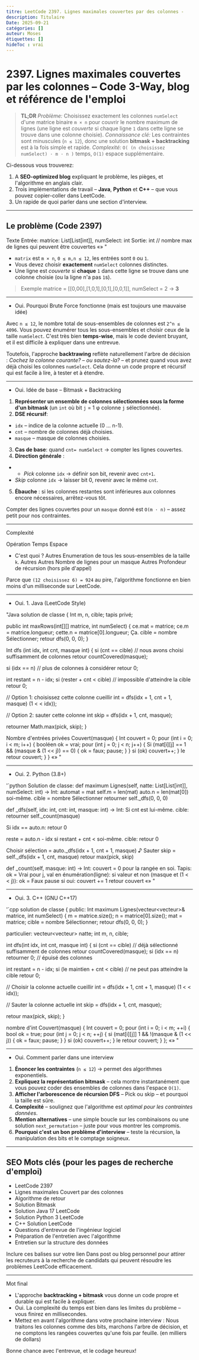 ```yaml
---
titre: LeetCode 2397. Lignes maximales couvertes par des colonnes -
description: Titulaire
Date: 2025-09-21
catégories: []
auteur: Moses
étiquettes: []
hideToc : vrai
---
```

# 2397. Lignes maximales couvertes par les colonnes – Code 3-Way, blog et référence de l'emploi

> **TL;DR**
> *Problème:* Choisissez exactement les colonnes `numSelect` d'une matrice binaire `m × n` pour couvrir le nombre maximum de lignes (une ligne est *couverte* si chaque ligne `1` dans cette ligne se trouve dans une colonne choisie).
> *Connaissance clé:* Les contraintes sont minuscules (`n ≤ 12`), donc une solution **bitmask + backtracking** est à la fois simple et rapide.
> *Complexité:* `O( (n choisissez numSelect) · m · n )` temps, `O(1)` espace supplémentaire.

Ci-dessous vous trouverez:

1. A **SEO-optimized blog** expliquant le problème, les pièges, et l'algorithme en anglais clair.
2. Trois implémentations de travail – **Java**, **Python** et **C++** – que vous pouvez copier-coller dans LeetCode.
3. Un rapide de quoi parler dans une section d'interview.

---

## Le problème (Code 2397)

Texte
Entrée: matrice: List[List[int]], numSelect: int
Sortie: int // nombre max de lignes qui peuvent être couvertes
«» "

- `matrix` est `m × n`, `0 ≤ m,n ≤ 12`, les entrées sont `0` ou `1`.
- Vous devez choisir **exactement** `numSelect` colonnes distinctes.
- Une ligne est *couverte* si **chaque** `1` dans cette ligne se trouve dans une colonne choisie (ou la ligne n'a pas `1`s).

> Exemple
> matrice = [[0,00],[1,0,1],[0,1],[0,0,1]], numSelect = 2 → **3**

---

- Oui. Pourquoi Brute Force fonctionne (mais est toujours une mauvaise idée)

Avec `n ≤ 12`, le nombre total de sous-ensembles de colonnes est `2^n ≤ 4096`.
Vous pouvez énumérer tous les sous-ensembles et choisir ceux de la taille `numSelect`.
C'est très bien **temps-wise**, mais le code devient bruyant, et il est difficile à expliquer dans une entrevue.

Toutefois, l'approche **backtrawing** reflète naturellement l'arbre de décision :
*Cochez la colonne courante?* – *ou sautez-la?* – et prunez quand vous avez déjà choisi les colonnes `numSelect`.
Cela donne un code propre et récursif qui est facile à lire, à tester et à étendre.

---

- Oui. Idée de base – Bitmask + Backtracking

1. **Représenter un ensemble de colonnes sélectionnées sous la forme d'un bitmask** (un `int` où bit `j` = 1 φ colonne `j` sélectionnée).
2. **DSE récursif**:
* `idx` – indice de la colonne actuelle (0 ... n-1).
* `cnt` – nombre de colonnes déjà choisies.
* `masque` – masque de colonnes choisies.
3. **Cas de base**: quand `cnt= numSelect` → compter les lignes couvertes.
4. **Direction générale** :
* * *Pick* colonne `idx` → définir son bit, revenir avec `cnt+1`.
* *Skip* colonne `idx` → laisser bit 0, revenir avec le même `cnt`.
5. **Ébauche** : si les colonnes restantes sont inférieures aux colonnes encore nécessaires, arrêtez-vous tôt.

Compter des lignes couvertes pour un `masque` donné est `O(m · n)` – assez petit pour nos contraintes.

---

Complexité

Opération Temps Espace
- C'est quoi ?
Autres Enumeration de tous les sous-ensembles de la taille `k`. Autres
Autres Nombre de lignes pour un masque Autres
Profondeur de récursion (hors pile d'appel)

Parce que `(12 choisissez 6) = 924` au pire, l'algorithme fonctionne en bien moins d'un milliseconde sur LeetCode.

---

- Oui. 1. Java (LeetCode Style)

"Java
solution de classe {
Int m, n, cible;
tapis privé;

public int maxRows(int[][] matrice, int numSelect) {
ce.mat = matrice;
ce.m = matrice.longueur;
cette.n = matrice[0].longueur;
Ça. cible = nombre Sélectionner;
retour dfs(0, 0, 0);
}

Int dfs (int idx, int cnt, masque int) {
si (cnt == cible) // nous avons choisi suffisamment de colonnes
retour countCovered(masque);

si (idx == n) // plus de colonnes à considérer
retour 0;

int restant = n - idx;
si (rester + cnt < cible) // impossible d'atteindre la cible
retour 0;

// Option 1: choisissez cette colonne
cueillir int = dfs(idx + 1, cnt + 1, masque) (1 < < idx));

// Option 2: sauter cette colonne
int skip = dfs(idx + 1, cnt, masque);

retourner Math.max(pick, skip);
}

Nombre d'entrées privées Couvert(masque) {
Int couvert = 0;
pour (int i = 0; i < m; i++) {
booléen ok = vrai;
pour (int j = 0; j < n; j++) {
Si (mat[i][j] == 1 && (masque & (1 << j)) == 0) {
ok = faux;
pause;
}
}
si (ok) couvert++;
}
le retour couvert;
}
}
«» "

---

- Oui. 2. Python (3.8+)

'`python
Solution de classe:
def maximum Lignes(self, natte: List[List[int]], numSelect: int) -> Int:
automat = mat
self.m = len(mat)
auto.n = len(mat[0])
soi-même. cible = nombre Sélectionner
retourner self._dfs(0, 0, 0)

def _dfs(self, idx: int, cnt: int, masque: int) -> Int:
Si cnt est lui-même. cible:
retourner self._count(masque)

Si idx == auto.n:
retour 0

reste = auto.n - idx
si restant + cnt < soi-même. cible:
retour 0

Choisir
sélection = auto._dfs(idx + 1, cnt + 1, masque)
♪ Sauter
skip = self._dfs(idx + 1, cnt, masque)
retour max(pick, skip)

def _count(self, masque: int) -> Int:
couvert = 0
pour la rangée en soi. Tapis:
ok = Vrai
pour j, val en énumération(ligne):
si valeur et non (masque et (1 < < j)):
ok = Faux
pause
si oui:
couvert += 1
retour couvert
«» "

---

- Oui. 3. C++ (GNU C++17)

'`cpp
solution de classe {
public:
Int maximum Lignes(vecteur<vecteur<int>>& matrice, int numSelect) {
m = matrice.size();
n = matrice[0].size();
mat = matrice;
cible = nombre Sélectionner;
retour dfs(0, 0, 0);
}

particulier:
vecteur<vecteur<int>> natte;
int m, n, cible;

int dfs(int idx, int cnt, masque int) {
si (cnt == cible) // déjà sélectionné suffisamment de colonnes
retour countCovered(masque);
si (idx == n) retourner 0; // épuisé des colonnes

int restant = n - idx;
si (le maintien + cnt < cible) // ne peut pas atteindre la cible
retour 0;

// Choisir la colonne actuelle
cueillir int = dfs(idx + 1, cnt + 1, masque) (1 < < idx));

// Sauter la colonne actuelle
int skip = dfs(idx + 1, cnt, masque);

retour max(pick, skip);
}

nombre d'int Couvert(masque) {
Int couvert = 0;
pour (int i = 0; i < m; ++i) {
bool ok = true;
pour (int j = 0; j < n; ++j) {
si (mat[i][j]] 1 && !(masque & (1 << j)) {
ok = faux;
pause;
}
}
si (ok) couvert++;
}
le retour couvert;
}
};
«» "

---

- Oui. Comment parler dans une interview

1. **Énoncer les contraintes** (`n ≤ 12`) → permet des algorithmes exponentiels.
2. **Expliquez la représentation bitmask** – cela montre instantanément que vous pouvez coder des ensembles de colonnes dans l'espace `O(1)`.
3. **Afficher l'arborescence de récursion DFS** – Pick ou skip – et pourquoi la taille est sûre.
4. **Complexité** – soulignez que l'algorithme est *optimal pour les contraintes données*.
5. **Mention alternatives** – une simple boucle sur les combinaisons ou une solution `next_permutation` – juste pour vous montrer les compromis.
6. **Pourquoi c'est un bon problème d'interview** – teste la récursion, la manipulation des bits et le comptage soigneux.

---

## SEO Mots clés (pour les pages de recherche d'emploi)

- LeetCode 2397
- Lignes maximales Couvert par des colonnes
- Algorithme de retour
- Solution Bitmask
- Solution Java 17 LeetCode
- Solution Python 3 LeetCode
- C++ Solution LeetCode
- Questions d'entrevue de l'ingénieur logiciel
- Préparation de l'entretien avec l'algorithme
- Entretien sur la structure des données

Inclure ces balises sur votre lien Dans post ou blog personnel pour attirer les recruteurs à la recherche de candidats qui peuvent résoudre les problèmes LeetCode efficacement.

---

Mot final

- L'approche **backtracking + bitmask** vous donne un code propre et durable qui est facile à expliquer.
- Oui. La complexité du temps est bien dans les limites du problème – vous finirez en millisecondes.
- Mettez en avant l'algorithme dans votre prochaine interview : Nous traitons les colonnes comme des bits, marchons l'arbre de décision, et ne comptons les rangées couvertes qu'une fois par feuille. (en milliers de dollars)

Bonne chance avec l'entrevue, et le codage heureux!